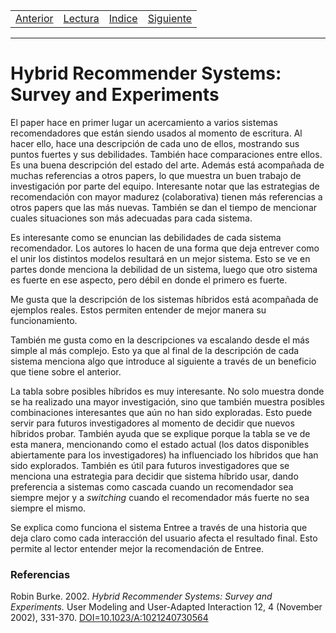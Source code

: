 <table><tr><td>
  <a href="./Blog09.md">Anterior</a>
</td><td>
  <a href="./Lecturas/Blog10.pdf">Lectura</a>
</td><td>
  <a href="./README.md">Indice</a>
</td><td>
  <a href="./Blog11.md">Siguiente</a>
</td></tr></table>

***

# Hybrid Recommender Systems: Survey and Experiments

El paper hace en primer lugar un acercamiento a varios sistemas recomendadores que están siendo usados al momento de escritura.
Al hacer ello, hace una descripción de cada uno de ellos, mostrando sus puntos fuertes y sus debilidades. También hace comparaciones entre ellos.
Es una buena descripción del estado del arte.
Además está acompañada de muchas referencias a otros papers, lo que muestra un buen trabajo de investigación por parte del equipo.
Interesante notar que las estrategias de recomendación con mayor madurez (colaborativa) tienen más referencias a otros papers que las más nuevas.
También se dan el tiempo de mencionar cuales situaciones son más adecuadas para cada sistema.

Es interesante como se enuncian las debilidades de cada sistema recomendador.
Los autores lo hacen de una forma que deja entrever como el unir los distintos modelos resultará en un mejor sistema.
Esto se ve en partes donde menciona la debilidad de un sistema, luego que otro sistema es fuerte en ese aspecto, pero débil en donde el primero es fuerte.

Me gusta que la descripción de los sistemas híbridos está acompañada de ejemplos reales.
Estos permiten entender de mejor manera su funcionamiento.

También me gusta como en la descripciones va escalando desde el más simple al más complejo.
Esto ya que al final de la descripción de cada sistema menciona algo que introduce al siguiente a través de un beneficio que tiene sobre el anterior.

La tabla sobre posibles híbridos es muy interesante.
No solo muestra donde se ha realizado una mayor investigación, sino que también muestra posibles combinaciones interesantes que aún no han sido exploradas.
Esto puede servir para futuros investigadores al momento de decidir que nuevos híbridos probar.
También ayuda que se explique porque la tabla se ve de esta manera, mencionando como el estado actual (los datos disponibles abiertamente para los investigadores) ha influenciado los híbridos que han sido explorados.
También es útil para futuros investigadores que se menciona una estrategia para decidir que sistema híbrido usar, dando preferencia a sistemas como cascada cuando un recomendador sea siempre mejor y a _switching_ cuando el recomendador más fuerte no sea siempre el mismo.

Se explica como funciona el sistema Entree a través de una historia que deja claro como cada interacción del usuario afecta el resultado final.
Esto permite al lector entender mejor la recomendación de Entree.



### Referencias

Robin Burke. 2002. _Hybrid Recommender Systems: Survey and Experiments._ User Modeling and User-Adapted Interaction 12, 4 (November 2002), 331-370. [DOI=10.1023/A:1021240730564](http://dx.doi.org/10.1023/A:1021240730564)
